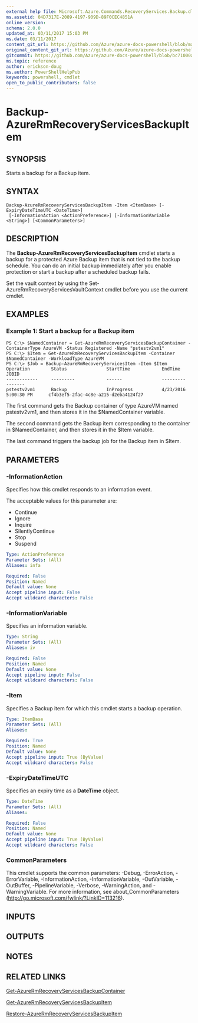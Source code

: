```yaml
---
external help file: Microsoft.Azure.Commands.RecoveryServices.Backup.dll-Help.xml
ms.assetid: 04D7317E-2089-4197-909D-89F0CEC4851A
online version:
schema: 2.0.0
updated_at: 03/11/2017 15:03 PM
ms.date: 03/11/2017
content_git_url: https://github.com/Azure/azure-docs-powershell/blob/marchrelease/azureps-cmdlets-docs/ResourceManager/AzureRM.RecoveryServices.Backup/v2.6.0/Backup-AzureRmRecoveryServicesBackupItem.md
original_content_git_url: https://github.com/Azure/azure-docs-powershell/blob/marchrelease/azureps-cmdlets-docs/ResourceManager/AzureRM.RecoveryServices.Backup/v2.6.0/Backup-AzureRmRecoveryServicesBackupItem.md
gitcommit: https://github.com/Azure/azure-docs-powershell/blob/bc71000aa3c7f754b95442dcc415a7324626a15c
ms.topic: reference
author: erickson-doug
ms.author: PowerShellHelpPub
keywords: powershell, cmdlet
open_to_public_contributors: false
---
```


# Backup-AzureRmRecoveryServicesBackupItem

## SYNOPSIS
Starts a backup for a Backup item.

## SYNTAX

```
Backup-AzureRmRecoveryServicesBackupItem -Item <ItemBase> [-ExpiryDateTimeUTC <DateTime>]
 [-InformationAction <ActionPreference>] [-InformationVariable <String>] [<CommonParameters>]
```

## DESCRIPTION
The **Backup-AzureRmRecoveryServicesBackupItem** cmdlet starts a backup for a protected Azure Backup item that is not tied to the backup schedule.
You can do an initial backup immediately after you enable protection or start a backup after a scheduled backup fails.

Set the vault context by using the Set-AzureRmRecoveryServicesVaultContext cmdlet before you use the current cmdlet.

## EXAMPLES

### Example 1: Start a backup for a Backup item
```
PS C:\> $NamedContainer = Get-AzureRmRecoveryServicesBackupContainer -ContainerType AzureVM -Status Registered -Name "pstestv2vm1" 
PS C:\> $Item = Get-AzureRmRecoveryServicesBackupItem -Container $NamedContainer -WorkloadType AzureVM 
PS C:\> $Job = Backup-AzureRmRecoveryServicesItem -Item $Item
Operation        Status               StartTime            EndTime                   JOBID                           
------------     ---------            ------               ---------                 -------                                         
pstestv2vm1      Backup               InProgress           4/23/2016 5:00:30 PM      cf4b3ef5-2fac-4c8e-a215-d2eba4124f27
```

The first command gets the Backup container of type AzureVM named pstestv2vm1, and then stores it in the $NamedContainer variable.

The second command gets the Backup item corresponding to the container in $NamedContainer, and then stores it in the $Item variable.

The last command triggers the backup job for the Backup item in $Item.

## PARAMETERS

### -InformationAction
Specifies how this cmdlet responds to an information event.

The acceptable values for this parameter are:

- Continue
- Ignore
- Inquire
- SilentlyContinue
- Stop
- Suspend

```yaml
Type: ActionPreference
Parameter Sets: (All)
Aliases: infa

Required: False
Position: Named
Default value: None
Accept pipeline input: False
Accept wildcard characters: False
```

### -InformationVariable
Specifies an information variable.

```yaml
Type: String
Parameter Sets: (All)
Aliases: iv

Required: False
Position: Named
Default value: None
Accept pipeline input: False
Accept wildcard characters: False
```

### -Item
Specifies a Backup item for which this cmdlet starts a backup operation.

```yaml
Type: ItemBase
Parameter Sets: (All)
Aliases: 

Required: True
Position: Named
Default value: None
Accept pipeline input: True (ByValue)
Accept wildcard characters: False
```

### -ExpiryDateTimeUTC
Specifies an expiry time as a **DateTime** object.

```yaml
Type: DateTime
Parameter Sets: (All)
Aliases: 

Required: False
Position: Named
Default value: None
Accept pipeline input: True (ByValue)
Accept wildcard characters: False
```

### CommonParameters
This cmdlet supports the common parameters: -Debug, -ErrorAction, -ErrorVariable, -InformationAction, -InformationVariable, -OutVariable, -OutBuffer, -PipelineVariable, -Verbose, -WarningAction, and -WarningVariable. For more information, see about_CommonParameters (http://go.microsoft.com/fwlink/?LinkID=113216).

## INPUTS

## OUTPUTS

## NOTES

## RELATED LINKS

[Get-AzureRmRecoveryServicesBackupContainer](./Get-AzureRmRecoveryServicesBackupContainer.md)

[Get-AzureRmRecoveryServicesBackupItem](./Get-AzureRmRecoveryServicesBackupItem.md)

[Restore-AzureRmRecoveryServicesBackupItem](./Restore-AzureRmRecoveryServicesBackupItem.md)


